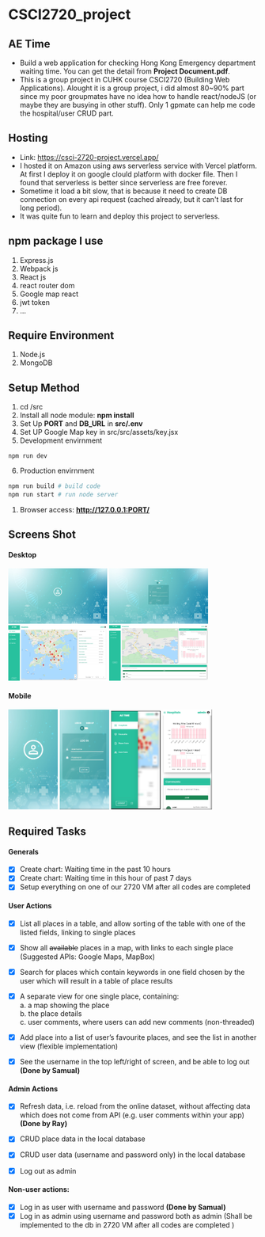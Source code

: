 # CSCI2720_project

## AE Time
 - Build a web application for checking Hong Kong Emergency department waiting time. You can get the detail from **Project Document.pdf**.
 - This is a group project in CUHK course CSCI2720 (Building Web Applications). Alought it is a group project, i did almost 80~90% part since my poor groupmates have no idea how to handle react/nodeJS (or maybe they are busying in other stuff). Only 1 gpmate can help me code the hospital/user CRUD part. 

## Hosting
 - Link: https://csci-2720-project.vercel.app/
 - I hosted it on Amazon using aws serverless service with Vercel platform. At first I deploy it on google clould platform with docker file. Then I found that serverless is better since serverless are free forever.
 - Sometime it load a bit slow, that is because it need to create DB connection on every api request (cached already, but it can't last for long period).
 - It was quite fun to learn and deploy this project to serverless.

## npm package I use
1. Express.js
2. Webpack js
3. React js
4. react router dom
5. Google map react
6. jwt token
7. ...

## Require Environment
1. Node.js
2. MongoDB

## Setup Method
1. cd /src<br>
2. Install all node module: **npm install**
3. Set Up **PORT** and **DB_URL** in **src/.env**
4. Set UP Google Map key in src/src/assets/key.jsx
5. Development envirnment
```
npm run dev
```
6. Production envirnment
```bash
npm run build # build code 
npm run start # run node server
```
1. Browser access: **http://127.0.0.1:PORT/** 

## Screens Shot
#### Desktop
<p float="left">
 <img src="https://github.com/samuelcwfovo/CSCI2720_project/blob/main/markdown-png/destop.png" alt="Desktop" width="200" height= "112"/>
 <img src="https://github.com/samuelcwfovo/CSCI2720_project/blob/main/markdown-png/destop-login.png" alt="Desktop-login" width="200" height= "112"/>
 <img src="https://github.com/samuelcwfovo/CSCI2720_project/blob/main/markdown-png/destop-main.png" alt="Desktop-main" width="200" height= "112"/>
 <img src="https://github.com/samuelcwfovo/CSCI2720_project/blob/main/markdown-png/destop-detail.png" alt="Desktop-detail" width="200" height= "112"/>
</p>

#### Mobile
<p float="left">
 <img src="https://github.com/samuelcwfovo/CSCI2720_project/blob/main/markdown-png/mobile.png" alt="mobile" width="100"/>
 <img src="https://github.com/samuelcwfovo/CSCI2720_project/blob/main/markdown-png/mobile-login.png" alt="mobile-login" width="100"/>
 <img src="https://github.com/samuelcwfovo/CSCI2720_project/blob/main/markdown-png/mobile-main.png" alt="mobile-main" width="100"/>
 <img src="https://github.com/samuelcwfovo/CSCI2720_project/blob/main/markdown-png/mobile-detail.png" alt="mobile-detail" width="100"/>
</p>

## Required Tasks <br>
#### Generals
- [x] Create chart: Waiting time in the past 10 hours
- [x] Create chart: Waiting time in this hour of past 7 days
- [x] Setup everything on one of our 2720 VM after all codes are completed

#### User Actions
- [x] List all places in a table, and allow sorting of the table with one of the listed fields, linking to single places
- [x] Show all ~~available~~ places in a map, with links to each single place (Suggested APIs: Google Maps, MapBox)
- [x] Search for places which contain keywords in one field chosen by the user which will result in a table of place results
- [x] A separate view for one single place, containing:<br>
      a. a map showing the place<br>
      b. the place details<br>
      c. user comments, where users can add new comments (non-threaded)<br>
      
- [x] Add place into a list of user’s favourite places, and see the list in another view (flexible implementation)
- [x] See the username in the top left/right of screen, and be able to log out **(Done by Samual)**

#### Admin Actions
- [x] Refresh data, i.e. reload from the online dataset, without affecting data which does not come from API (e.g. user comments within your app) **(Done by Ray)**

- [x] CRUD place data in the local database
- [x] CRUD user data (username and password only) in the local database
- [x] Log out as admin

#### Non-user actions:
- [x] Log in as user with username and password **(Done by Samual)**
- [x] Log in as admin using username and password both as admin (Shall be implemented to the db in 2720 VM after all codes are completed
)
